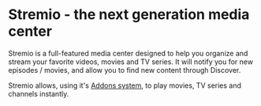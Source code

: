 Stremio - the next generation media center
================
Stremio is a full-featured media center designed to help you organize and stream your favorite videos, movies and TV series. It will notify you for new episodes / movies, and allow you to find new content through Discover.

Stremio allows, using it's [Addons system](https://github.com/Stremio/stremio-addon-sdk), to play movies, TV series and channels instantly.
